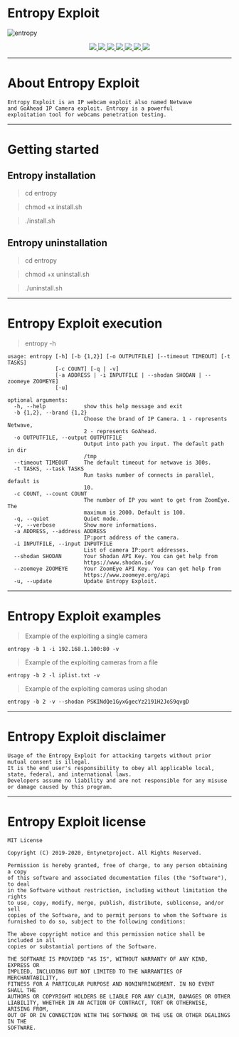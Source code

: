 # Entropy Exploit

![entropy](https://user-images.githubusercontent.com/54115104/74106253-2b209080-4b76-11ea-9573-f234ea43211c.jpeg)

<p align="center">
  <a href="http://entynetproject.simplesite.com/">
    <img src="https://img.shields.io/badge/entynetproject-Ivan%20Nikolsky-blue.svg">
  </a>
  <a href="https://github.com/entynetproject/entropy/releases">
    <img src="https://img.shields.io/github/release/entynetproject/entropy.svg">
  </a>
  <a href="https://wikipedia.org/wiki/Python_(programming_language)">
    <img src="https://img.shields.io/badge/language-python-blue.svg">
 </a>
  <a href="https://github.com/entynetproject/entropy">
      <img src="https://img.shields.io/badge/exploit-webcam-red.svg?maxAge=2592000">
 </a>
  <a href="https://github.com/entynetproject/entropy/issues?q=is%3Aissue+is%3Aclosed">
      <img src="https://img.shields.io/github/issues/entynetproject/entropy.svg">
  </a>
  <a href="https://github.com/entynetproject/entropy/wiki">
      <img src="https://img.shields.io/badge/wiki%20-entropy-lightgrey.svg">
 </a>
  <a href="https://twitter.com/entynetproject">
    <img src="https://img.shields.io/badge/twitter-entynetproject-blue.svg">
 </a>
</p>

***

# About Entropy Exploit

    Entropy Exploit is an IP webcam exploit also named Netwave 
    and GoAhead IP Camera exploit. Entropy is a powerful 
    exploitation tool for webcams penetration testing.

***

# Getting started

## Entropy installation

> cd entropy

> chmod +x install.sh

> ./install.sh

## Entropy uninstallation

> cd entropy

> chmod +x uninstall.sh

> ./uninstall.sh

***

# Entropy Exploit execution

> entropy -h

```
usage: entropy [-h] [-b {1,2}] [-o OUTPUTFILE] [--timeout TIMEOUT] [-t TASKS]
               [-c COUNT] [-q | -v]
               [-a ADDRESS | -i INPUTFILE | --shodan SHODAN | --zoomeye ZOOMEYE]
               [-u]

optional arguments:
  -h, --help            show this help message and exit
  -b {1,2}, --brand {1,2}
                        Choose the brand of IP Camera. 1 - represents Netwave,
                        2 - represents GoAhead.
  -o OUTPUTFILE, --output OUTPUTFILE
                        Output into path you input. The default path in dir
                        /tmp
  --timeout TIMEOUT     The default timeout for netwave is 300s.
  -t TASKS, --task TASKS
                        Run tasks number of connects in parallel, default is
                        10.
  -c COUNT, --count COUNT
                        The number of IP you want to get from ZoomEye. The
                        maximum is 2000. Default is 100.
  -q, --quiet           Quiet mode.
  -v, --verbose         Show more informations.
  -a ADDRESS, --address ADDRESS
                        IP:port address of the camera.
  -i INPUTFILE, --input INPUTFILE
                        List of camera IP:port addresses.
  --shodan SHODAN       Your Shodan API Key. You can get help from
                        https://www.shodan.io/
  --zoomeye ZOOMEYE     Your ZoomEye API Key. You can get help from
                        https://www.zoomeye.org/api
  -u, --update          Update Entropy Exploit.
```

***

# Entropy Exploit examples

> Example of the exploiting a single camera
    
    entropy -b 1 -i 192.168.1.100:80 -v  
    
> Example of the exploiting cameras from a file

    entropy -b 2 -l iplist.txt -v
    
> Example of the exploiting cameras using shodan

    entropy -b 2 -v --shodan PSKINdQe1GyxGgecYz2191H2JoS9qvgD

***

# Entropy Exploit disclaimer

    Usage of the Entropy Exploit for attacking targets without prior mutual consent is illegal. 
    It is the end user's responsibility to obey all applicable local, state, federal, and international laws. 
    Developers assume no liability and are not responsible for any misuse or damage caused by this program.
    
***
    
# Entropy Exploit license

    MIT License

    Copyright (C) 2019-2020, Entynetproject. All Rights Reserved.

    Permission is hereby granted, free of charge, to any person obtaining a copy
    of this software and associated documentation files (the "Software"), to deal
    in the Software without restriction, including without limitation the rights
    to use, copy, modify, merge, publish, distribute, sublicense, and/or sell
    copies of the Software, and to permit persons to whom the Software is
    furnished to do so, subject to the following conditions:

    The above copyright notice and this permission notice shall be included in all
    copies or substantial portions of the Software.

    THE SOFTWARE IS PROVIDED "AS IS", WITHOUT WARRANTY OF ANY KIND, EXPRESS OR
    IMPLIED, INCLUDING BUT NOT LIMITED TO THE WARRANTIES OF MERCHANTABILITY,
    FITNESS FOR A PARTICULAR PURPOSE AND NONINFRINGEMENT. IN NO EVENT SHALL THE
    AUTHORS OR COPYRIGHT HOLDERS BE LIABLE FOR ANY CLAIM, DAMAGES OR OTHER
    LIABILITY, WHETHER IN AN ACTION OF CONTRACT, TORT OR OTHERWISE, ARISING FROM,
    OUT OF OR IN CONNECTION WITH THE SOFTWARE OR THE USE OR OTHER DEALINGS IN THE
    SOFTWARE.
